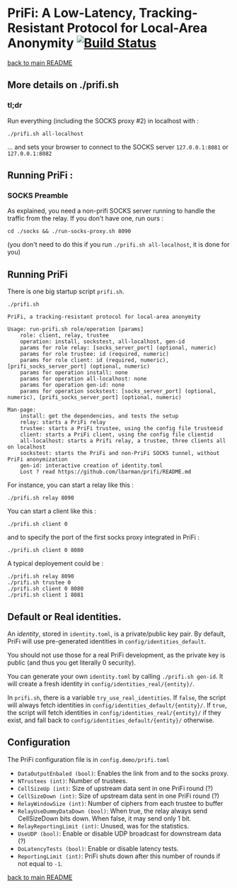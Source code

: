 # PriFi: A Low-Latency, Tracking-Resistant Protocol for Local-Area Anonymity [![Build Status](https://travis-ci.org/lbarman/prifi.svg?branch=master)](https://travis-ci.org/lbarman/prifi)

[back to main README](README.md)

## More details on ./prifi.sh

### tl;dr

Run everything (including the SOCKS proxy #2) in localhost with :
```
./prifi.sh all-localhost
```
... and sets your browser to connect to the SOCKS server `127.0.0.1:8081` or `127.0.0.1:8082`

## Running PriFi :

### SOCKS Preamble

As explained, you need a non-prifi SOCKS server running to handle the traffic from the relay. If you don't have one, run ours :
```
cd ./socks && ./run-socks-proxy.sh 8090
```
(you don't need to do this if you run `./prifi.sh all-localhost`, it is done for you)

## Running PriFi

There is one big startup script `prifi.sh`. 

```
./prifi.sh

PriFi, a tracking-resistant protocol for local-area anonymity

Usage: run-prifi.sh role/operation [params]
	role: client, relay, trustee
	operation: install, sockstest, all-localhost, gen-id
	params for role relay: [socks_server_port] (optional, numeric)
	params for role trustee: id (required, numeric)
	params for role client: id (required, numeric), [prifi_socks_server_port] (optional, numeric)
	params for operation install: none
	params for operation all-localhost: none
	params for operation gen-id: none
	params for operation sockstest: [socks_server_port] (optional, numeric), [prifi_socks_server_port] (optional, numeric)

Man-page:
	install: get the dependencies, and tests the setup
	relay: starts a PriFi relay
	trustee: starts a PriFi trustee, using the config file trusteeid
	client: starts a PriFi client, using the config file clientid
	all-localhost: starts a Prifi relay, a trustee, three clients all on localhost
	sockstest: starts the PriFi and non-PriFi SOCKS tunnel, without PriFi anonymization
	gen-id: interactive creation of identity.toml
	Lost ? read https://github.com/lbarman/prifi/README.md

```

For instance, you can start a relay like this : 

```
./prifi.sh relay 8090
```

You can start a client like this :

```
./prifi.sh client 0
```

and to specify the port of the first socks proxy integrated in PriFi :

```
./prifi.sh client 0 8080
```

A typical deployement could be :

```
./prifi.sh relay 8090
./prifi.sh trustee 0
./prifi.sh client 0 8080
./prifi.sh client 1 8081
```

## Default or Real identities.

An *identity*, stored in `identity.toml`, is a private/public key pair. By default, PriFi will use pre-generated identities in `config/identities_default`.

You should not use those for a real PriFi development, as the private key is public (and thus you get literally 0 security).

You can generate your own `identity.toml` by calling `./prifi.sh gen-id`. It will create a fresh identity in `config/identities_real/{entity}/`.

In `prifi.sh`, there is a variable `try_use_real_identities`. If `false`, the script will always fetch identities in `config/identities_default/{entity}/`. If `true`, the script will fetch identities in `config/identities_real/{entity}/` if they exist, and fall back to `config/identities_default/{entity}/` otherwise.


## Configuration

The PriFi configuration file is in `config.demo/prifi.toml`

- `DataOutputEnbaled (bool)`: Enables the link from and to the socks proxy.
- `NTrustees (int)`: Number of trustees.
- `CellSizeUp (int)`: Size of upstream data sent in one PriFi round (?)
- `CellSizeDown (int)`: Size of upstream data sent in one PriFi round (?)
- `RelayWindowSize (int)`: Number of ciphers from each trustee to buffer
- `RelayUseDummyDataDown (bool)`: When true, the relay always send
CellSizeDown bits down. When false, it may send only 1 bit.
- `RelayReportingLimit (int)`: Unused, was for the statistics.
- `UseUDP (bool)`: Enable or disable UDP broadcast for downstream data (?)
- `DoLatencyTests (bool)`: Enable or disable latency tests.
- `ReportingLimit (int)`: PriFi shuts down after this number of rounds if
not equal to `-1`.

[back to main README](README.md)